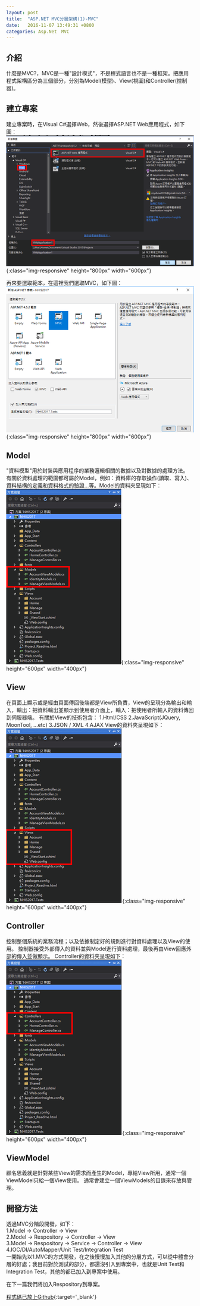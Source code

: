 ```yaml
---
layout: post
title:  "ASP.NET MVC分層架構(1)-MVC"
date:   2016-11-07 13:49:31 +0800
categories: Asp.Net　MVC
---
```


## 介紹
什麼是MVC?，MVC是一種"設計模式"，不是程式語言也不是一種框架。把應用程式架構區分為三個部分，分別為Model(模型)、View(視圖)和Controller(控制器)。

## 建立專案
建立專案時，在Visual C#選擇Web，然後選擇ASP.NET Web應用程式，如下圖：  
![Creat_Project](/image/ASP.NET_MVC(1)_MVC/Creat_Project.png){:class="img-responsive" height="800px" width="600px"}

再來要選取範本，在這裡我們選取MVC，如下圖：  
![Create_ProjectMVC](/image/ASP.NET_MVC(1)_MVC/Create_ProjectMVC.png){:class="img-responsive" height="800px" width="600px"}

## Model
"資料模型"用於封裝與應用程序的業務邏輯相關的數據以及對數據的處理方法。
有關於資料處理的範圍都可屬於Model，例如：資料庫的存取操作(讀取、寫入)、資料結構的定義和資料格式的驗證...等。Model的資料夾呈現如下：  
![Model](/image/ASP.NET_MVC(1)_MVC/Model.png){:class="img-responsive" height="600px" width="400px"}

## View
在頁面上顯示或是經由頁面傳回後端都是View所負責，View的呈現分為輸出和輸入，輸出：把資料輸出並顯示到使用者介面上，輸入：把使用者所輸入的資料傳回到伺服器端。
有關於View的技術包含：
1.Html/CSS
2.JavaScript(JQuery, MoonTool, ...etc)
3.JSON / XML
4.AJAX
View的資料夾呈現如下：  
![View](/image/ASP.NET_MVC(1)_MVC/View.png){:class="img-responsive" height="600px" width="400px"}

##  Controller
控制整個系統的業務流程；以及依據制定好的規則進行對資料處理以及View的使用。
控制器接受外部傳入的資料並與Model進行資料處理，最後再由View回應外部的傳入並做顯示。
Controller的資料夾呈現如下：  
![Controller](/image/ASP.NET_MVC(1)_MVC/Controller.png){:class="img-responsive" height="600px" width="400px"}

##  ViewModel
顧名思義就是針對某些View的需求而產生的Model，專給View所用，通常一個ViewModel只給一個View使用。
通常會建立一個ViewModels的目錄來存放與管理。

## 開發方法
透過MVC分階段開發，如下：  
1.Model -> Controller -> View  
2.Model -> Respository -> Controller -> View  
3.Model -> Respository -> Service -> Controller -> View  
4.IOC/DI/AutoMapper/Unit Test/Integration Test   
一開始先以1.MVC的方式開發，在之後慢慢加入其他的分層方式，可以從中體會分層的好處；我目前對於測試的部分，都還沒引入到專案中，也就是Unit Test和Integration Test，其他的都已加入到專案中使用。

在下一篇我們將加入Respository到專案。


[程式碼已放上Github](https://github.com/royshow0316/MVC1){:target='_blank'}

[jekyll-docs]: http://jekyllrb.com/docs/home
[jekyll-gh]:   https://github.com/jekyll/jekyll
[jekyll-talk]: https://talk.jekyllrb.com/
